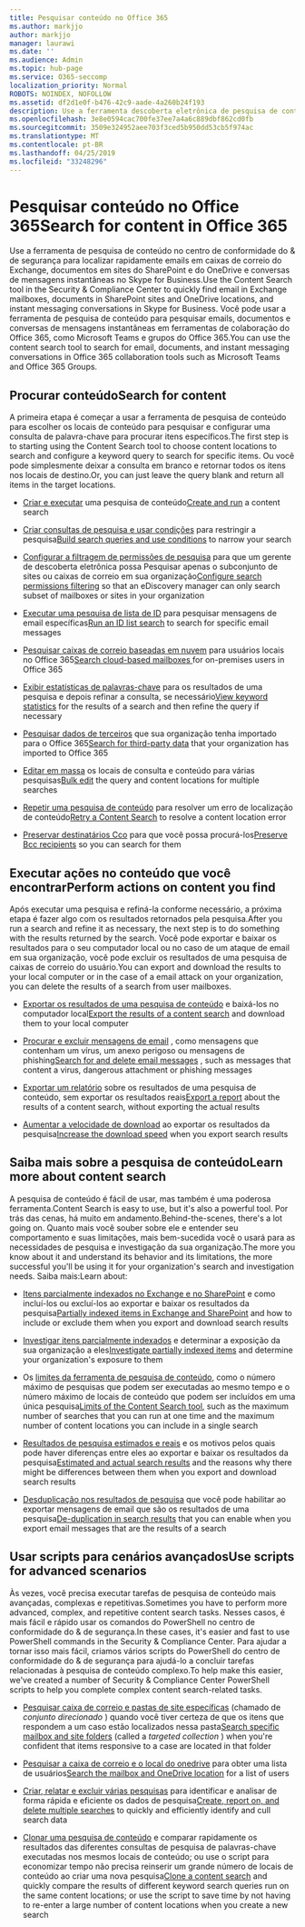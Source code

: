 ```yaml
---
title: Pesquisar conteúdo no Office 365
ms.author: markjjo
author: markjjo
manager: laurawi
ms.date: ''
ms.audience: Admin
ms.topic: hub-page
ms.service: O365-seccomp
localization_priority: Normal
ROBOTS: NOINDEX, NOFOLLOW
ms.assetid: df2d1e0f-b476-42c9-aade-4a260b24f193
description: Use a ferramenta descoberta eletrônica de pesquisa de conteúdo no centro de conformidade do & de segurança para localizar rapidamente emails em caixas de correio do Exchange, documentos em sites do SharePoint e locais do OneDrive e conversas de mensagens instantâneas no Skype for Business.
ms.openlocfilehash: 3e8e0594cac700fe37ee7a4a6c889dbf862cd0fb
ms.sourcegitcommit: 3509e324952aee703f3ced5b950dd53cb5f974ac
ms.translationtype: MT
ms.contentlocale: pt-BR
ms.lasthandoff: 04/25/2019
ms.locfileid: "33248296"
---
```

# <a name="search-for-content-in-office-365"></a><span data-ttu-id="e5bbf-103">Pesquisar conteúdo no Office 365</span><span class="sxs-lookup"><span data-stu-id="e5bbf-103">Search for content in Office 365</span></span>

<span data-ttu-id="e5bbf-104">Use a ferramenta de pesquisa de conteúdo no centro de conformidade do & de segurança para localizar rapidamente emails em caixas de correio do Exchange, documentos em sites do SharePoint e do OneDrive e conversas de mensagens instantâneas no Skype for Business.</span><span class="sxs-lookup"><span data-stu-id="e5bbf-104">Use the Content Search tool in the Security & Compliance Center to quickly find email in Exchange mailboxes, documents in SharePoint sites and OneDrive locations, and instant messaging conversations in Skype for Business.</span></span> <span data-ttu-id="e5bbf-105">Você pode usar a ferramenta de pesquisa de conteúdo para pesquisar emails, documentos e conversas de mensagens instantâneas em ferramentas de colaboração do Office 365, como Microsoft Teams e grupos do Office 365.</span><span class="sxs-lookup"><span data-stu-id="e5bbf-105">You can use the content search tool to search for email, documents, and instant messaging conversations in Office 365 collaboration tools such as Microsoft Teams and Office 365 Groups.</span></span>
  
## <a name="search-for-content"></a><span data-ttu-id="e5bbf-106">Procurar conteúdo</span><span class="sxs-lookup"><span data-stu-id="e5bbf-106">Search for content</span></span>

<span data-ttu-id="e5bbf-107">A primeira etapa é começar a usar a ferramenta de pesquisa de conteúdo para escolher os locais de conteúdo para pesquisar e configurar uma consulta de palavra-chave para procurar itens específicos.</span><span class="sxs-lookup"><span data-stu-id="e5bbf-107">The first step is to starting using the Content Search tool to choose content locations to search and configure a keyword query to search for specific items.</span></span> <span data-ttu-id="e5bbf-108">Ou você pode simplesmente deixar a consulta em branco e retornar todos os itens nos locais de destino.</span><span class="sxs-lookup"><span data-stu-id="e5bbf-108">Or, you can just leave the query blank and return all items in the target locations.</span></span>
  
- <span data-ttu-id="e5bbf-109">[Criar e executar](content-search.md) uma pesquisa de conteúdo</span><span class="sxs-lookup"><span data-stu-id="e5bbf-109">[Create and run](content-search.md) a content search</span></span> 
    
- <span data-ttu-id="e5bbf-110">[Criar consultas de pesquisa e usar condições](keyword-queries-and-search-conditions.md) para restringir a pesquisa</span><span class="sxs-lookup"><span data-stu-id="e5bbf-110">[Build search queries and use conditions](keyword-queries-and-search-conditions.md) to narrow your search</span></span> 
    
- <span data-ttu-id="e5bbf-111">[Configurar a filtragem de permissões de pesquisa](permissions-filtering-for-content-search.md) para que um gerente de descoberta eletrônica possa Pesquisar apenas o subconjunto de sites ou caixas de correio em sua organização</span><span class="sxs-lookup"><span data-stu-id="e5bbf-111">[Configure search permissions filtering](permissions-filtering-for-content-search.md) so that an eDiscovery manager can only search subset of mailboxes or sites in your organization</span></span> 
    
- <span data-ttu-id="e5bbf-112">[Executar uma pesquisa de lista de ID](csv-file-for-an-id-list-content-search.md) para pesquisar mensagens de email específicas</span><span class="sxs-lookup"><span data-stu-id="e5bbf-112">[Run an ID list search](csv-file-for-an-id-list-content-search.md) to search for specific email messages</span></span> 
    
- <span data-ttu-id="e5bbf-113">[Pesquisar caixas de correio baseadas em nuvem](search-cloud-based-mailboxes-for-on-premises-users.md) para usuários locais no Office 365</span><span class="sxs-lookup"><span data-stu-id="e5bbf-113">[Search cloud-based mailboxes ](search-cloud-based-mailboxes-for-on-premises-users.md) for on-premises users in Office 365</span></span>

- <span data-ttu-id="e5bbf-114">[Exibir estatísticas de palavras-chave](view-keyword-statistics-for-content-search.md) para os resultados de uma pesquisa e depois refinar a consulta, se necessário</span><span class="sxs-lookup"><span data-stu-id="e5bbf-114">[View keyword statistics](view-keyword-statistics-for-content-search.md) for the results of a search and then refine the query if necessary</span></span> 
    
- <span data-ttu-id="e5bbf-115">[Pesquisar dados de terceiros](use-content-search-to-search-third-party-data-that-was-imported.md) que sua organização tenha importado para o Office 365</span><span class="sxs-lookup"><span data-stu-id="e5bbf-115">[Search for third-party data](use-content-search-to-search-third-party-data-that-was-imported.md) that your organization has imported to Office 365</span></span> 
    
- <span data-ttu-id="e5bbf-116">[Editar em massa](bulk-edit-content-searches.md) os locais de consulta e conteúdo para várias pesquisas</span><span class="sxs-lookup"><span data-stu-id="e5bbf-116">[Bulk edit](bulk-edit-content-searches.md) the query and content locations for multiple searches</span></span> 
    
- <span data-ttu-id="e5bbf-117">[Repetir uma pesquisa de conteúdo](retry-failed-content-search.md) para resolver um erro de localização de conteúdo</span><span class="sxs-lookup"><span data-stu-id="e5bbf-117">[Retry a Content Search](retry-failed-content-search.md) to resolve a content location error</span></span>

- <span data-ttu-id="e5bbf-118">[Preservar destinatários Cco](https://docs.microsoft.com/exchange/policy-and-compliance/holds/preserve-bcc-recipients-and-group-members) para que você possa procurá-los</span><span class="sxs-lookup"><span data-stu-id="e5bbf-118">[Preserve Bcc recipients](https://docs.microsoft.com/exchange/policy-and-compliance/holds/preserve-bcc-recipients-and-group-members) so you can search for them</span></span> 


## <a name="perform-actions-on-content-you-find"></a><span data-ttu-id="e5bbf-119">Executar ações no conteúdo que você encontrar</span><span class="sxs-lookup"><span data-stu-id="e5bbf-119">Perform actions on content you find</span></span>

<span data-ttu-id="e5bbf-120">Após executar uma pesquisa e refiná-la conforme necessário, a próxima etapa é fazer algo com os resultados retornados pela pesquisa.</span><span class="sxs-lookup"><span data-stu-id="e5bbf-120">After you run a search and refine it as necessary, the next step is to do something with the results returned by the search.</span></span> <span data-ttu-id="e5bbf-121">Você pode exportar e baixar os resultados para o seu computador local ou no caso de um ataque de email em sua organização, você pode excluir os resultados de uma pesquisa de caixas de correio do usuário.</span><span class="sxs-lookup"><span data-stu-id="e5bbf-121">You can export and download the results to your local computer or in the case of a email attack on your organization, you can delete the results of a search from user mailboxes.</span></span>
  
- <span data-ttu-id="e5bbf-122">[Exportar os resultados de uma pesquisa de conteúdo](export-search-results.md) e baixá-los no computador local</span><span class="sxs-lookup"><span data-stu-id="e5bbf-122">[Export the results of a content search](export-search-results.md) and download them to your local computer</span></span> 
    
- <span data-ttu-id="e5bbf-123">[Procurar e excluir mensagens de email](search-for-and-delete-messages-in-your-organization.md) , como mensagens que contenham um vírus, um anexo perigoso ou mensagens de phishing</span><span class="sxs-lookup"><span data-stu-id="e5bbf-123">[Search for and delete email messages](search-for-and-delete-messages-in-your-organization.md) , such as messages that content a virus, dangerous attachment or phishing messages</span></span> 
    
- <span data-ttu-id="e5bbf-124">[Exportar um relatório](export-a-content-search-report.md) sobre os resultados de uma pesquisa de conteúdo, sem exportar os resultados reais</span><span class="sxs-lookup"><span data-stu-id="e5bbf-124">[Export a report](export-a-content-search-report.md) about the results of a content search, without exporting the actual results</span></span> 
    
- <span data-ttu-id="e5bbf-125">[Aumentar a velocidade de download](increase-download-speeds-when-exporting-ediscovery-results.md) ao exportar os resultados da pesquisa</span><span class="sxs-lookup"><span data-stu-id="e5bbf-125">[Increase the download speed](increase-download-speeds-when-exporting-ediscovery-results.md) when you export search results</span></span> 
    
## <a name="learn-more-about-content-search"></a><span data-ttu-id="e5bbf-126">Saiba mais sobre a pesquisa de conteúdo</span><span class="sxs-lookup"><span data-stu-id="e5bbf-126">Learn more about content search</span></span>

<span data-ttu-id="e5bbf-127">A pesquisa de conteúdo é fácil de usar, mas também é uma poderosa ferramenta.</span><span class="sxs-lookup"><span data-stu-id="e5bbf-127">Content Search is easy to use, but it's also a powerful tool.</span></span> <span data-ttu-id="e5bbf-128">Por trás das cenas, há muito em andamento.</span><span class="sxs-lookup"><span data-stu-id="e5bbf-128">Behind-the-scenes, there's a lot going on.</span></span> <span data-ttu-id="e5bbf-129">Quanto mais você souber sobre ele e entender seu comportamento e suas limitações, mais bem-sucedida você o usará para as necessidades de pesquisa e investigação da sua organização.</span><span class="sxs-lookup"><span data-stu-id="e5bbf-129">The more you know about it and understand its behavior and its limitations, the more successful you'll be using it for your organization's search and investigation needs.</span></span> <span data-ttu-id="e5bbf-130">Saiba mais:</span><span class="sxs-lookup"><span data-stu-id="e5bbf-130">Learn about:</span></span>
  
- <span data-ttu-id="e5bbf-131">[Itens parcialmente indexados no Exchange e no SharePoint](partially-indexed-items-in-content-search.md) e como incluí-los ou excluí-los ao exportar e baixar os resultados da pesquisa</span><span class="sxs-lookup"><span data-stu-id="e5bbf-131">[Partially indexed items in Exchange and SharePoint](partially-indexed-items-in-content-search.md) and how to include or exclude them when you export and download search results</span></span> 
    
- <span data-ttu-id="e5bbf-132">[Investigar itens parcialmente indexados](investigating-partially-indexed-items-in-ediscovery.md) e determinar a exposição da sua organização a eles</span><span class="sxs-lookup"><span data-stu-id="e5bbf-132">[Investigate partially indexed items](investigating-partially-indexed-items-in-ediscovery.md) and determine your organization's exposure to them</span></span> 
    
- <span data-ttu-id="e5bbf-133">Os [limites da ferramenta de pesquisa de conteúdo](limits-for-content-search.md), como o número máximo de pesquisas que podem ser executadas ao mesmo tempo e o número máximo de locais de conteúdo que podem ser incluídos em uma única pesquisa</span><span class="sxs-lookup"><span data-stu-id="e5bbf-133">[Limits of the Content Search tool](limits-for-content-search.md), such as the maximum number of searches that you can run at one time and the maximum number of content locations you can include in a single search</span></span> 
    
- <span data-ttu-id="e5bbf-134">[Resultados de pesquisa estimados e reais](differences-between-estimated-and-actual-ediscovery-search-results.md) e os motivos pelos quais pode haver diferenças entre eles ao exportar e baixar os resultados da pesquisa</span><span class="sxs-lookup"><span data-stu-id="e5bbf-134">[Estimated and actual search results](differences-between-estimated-and-actual-ediscovery-search-results.md) and the reasons why there might be differences between them when you export and download search results</span></span> 
    
- <span data-ttu-id="e5bbf-135">[Desduplicação nos resultados de pesquisa](de-duplication-in-ediscovery-search-results.md) que você pode habilitar ao exportar mensagens de email que são os resultados de uma pesquisa</span><span class="sxs-lookup"><span data-stu-id="e5bbf-135">[De-duplication in search results](de-duplication-in-ediscovery-search-results.md) that you can enable when you export email messages that are the results of a search</span></span> 
    
## <a name="use-scripts-for-advanced-scenarios"></a><span data-ttu-id="e5bbf-136">Usar scripts para cenários avançados</span><span class="sxs-lookup"><span data-stu-id="e5bbf-136">Use scripts for advanced scenarios</span></span>

<span data-ttu-id="e5bbf-137">Às vezes, você precisa executar tarefas de pesquisa de conteúdo mais avançadas, complexas e repetitivas.</span><span class="sxs-lookup"><span data-stu-id="e5bbf-137">Sometimes you have to perform more advanced, complex, and repetitive content search tasks.</span></span> <span data-ttu-id="e5bbf-138">Nesses casos, é mais fácil e rápido usar os comandos do PowerShell no centro de conformidade do & de segurança.</span><span class="sxs-lookup"><span data-stu-id="e5bbf-138">In these cases, it's easier and fast to use PowerShell commands in the Security & Compliance Center.</span></span> <span data-ttu-id="e5bbf-139">Para ajudar a tornar isso mais fácil, criamos vários scripts do PowerShell do centro de conformidade do & de segurança para ajudá-lo a concluir tarefas relacionadas à pesquisa de conteúdo complexo.</span><span class="sxs-lookup"><span data-stu-id="e5bbf-139">To help make this easier, we've created a number of Security & Compliance Center PowerShell scripts to help you complete complex content search-related tasks.</span></span>
  
- <span data-ttu-id="e5bbf-140">[Pesquisar caixa de correio e pastas de site específicas](use-content-search-for-targeted-collections.md) (chamado de *conjunto direcionado* ) quando você tiver certeza de que os itens que respondem a um caso estão localizados nessa pasta</span><span class="sxs-lookup"><span data-stu-id="e5bbf-140">[Search specific mailbox and site folders](use-content-search-for-targeted-collections.md) (called a  *targeted collection*  ) when you're confident that items responsive to a case are located in that folder</span></span> 
    
- <span data-ttu-id="e5bbf-141">[Pesquisar a caixa de correio e o local do onedrive](search-the-mailbox-and-onedrive-for-business-for-a-list-of-users.md) para obter uma lista de usuários</span><span class="sxs-lookup"><span data-stu-id="e5bbf-141">[Search the mailbox and OneDrive location](search-the-mailbox-and-onedrive-for-business-for-a-list-of-users.md) for a list of users</span></span> 
    
- <span data-ttu-id="e5bbf-142">[Criar, relatar e excluir várias pesquisas](create-report-on-and-delete-multiple-content-searches.md) para identificar e analisar de forma rápida e eficiente os dados de pesquisa</span><span class="sxs-lookup"><span data-stu-id="e5bbf-142">[Create, report on, and delete multiple searches](create-report-on-and-delete-multiple-content-searches.md) to quickly and efficiently identify and cull search data</span></span> 
    
- <span data-ttu-id="e5bbf-143">[Clonar uma pesquisa de conteúdo](clone-a-content-search.md) e comparar rapidamente os resultados das diferentes consultas de pesquisa de palavras-chave executadas nos mesmos locais de conteúdo; ou use o script para economizar tempo não precisa reinserir um grande número de locais de conteúdo ao criar uma nova pesquisa</span><span class="sxs-lookup"><span data-stu-id="e5bbf-143">[Clone a content search](clone-a-content-search.md) and quickly compare the results of different keyword search queries run on the same content locations; or use the script to save time by not having to re-enter a large number of content locations when you create a new search</span></span> 
    

